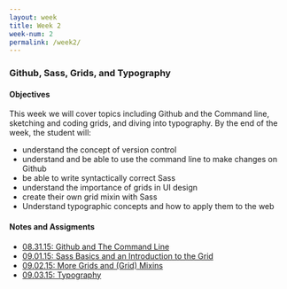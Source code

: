 ```yaml
---
layout: week
title: Week 2
week-num: 2
permalink: /week2/
---
```

<h3>Github, Sass, Grids, and Typography</h3>
<h4>Objectives</h4>
<p>This week we will cover topics including Github and the Command line, sketching and coding grids, and diving into typography.  By the end of the week, the student will:</p>
<ul>
    <li>understand the concept of version control</li>
    <li>understand and be able to use the command line to make changes on Github</li>
    <li>be able to write syntactically correct Sass</li>
    <li>understand the importance of grids in UI design</li>
    <li>create their own grid mixin with Sass</li>
    <li>Understand typographic concepts and how to apply them to the web</li>
</ul>

<h4>Notes and Assigments</h4>
<ul>
    <li>
        <a href="/08.31.15/">08.31.15: Github and The Command Line</a>
    </li>
    <li>
        <a href="/09.01.15/">09.01.15: Sass Basics and an Introduction to the Grid</a>
    </li>
    <li>
        <a href="/09.02.15/">09.02.15: More Grids and (Grid) Mixins</a>
    </li>
    <li>
        <a href="/09.03.15/">09.03.15: Typography</a>
    </li>
</ul>